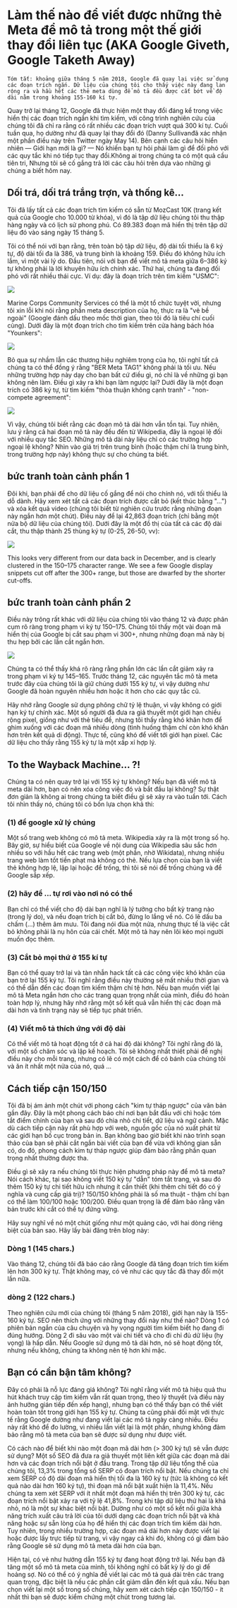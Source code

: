 # Làm thế nào để viết được những thẻ Meta để mô tả trong một thế giới thay đổi liên tục (AKA Google Giveth, Google Taketh Away)

```
Tóm tắt: khoảng giữa tháng 5 năm 2018, Google đã quay lại việc sử dụng các đoạn trích ngắn. Dữ liệu của chúng tôi cho thấy việc này đang lan rộng ra và hầu hết các thẻ meta dùng để mô tả đều được cắt bớt về độ dài nằm trong khoảng 155-160 kí tự.
```

Quay trở lại tháng 12, Google đã thực hiện một thay đổi đáng kể trong việc hiển thị các đoạn trích ngắn khi tìm kiếm, với công trình nghiên cứu của chúng tôi đã chỉ ra rằng có rất nhiều các đoạn trích vượt quá 300 kí tự. Cuối tuần qua, họ dường như đã quay lại thay đổi đó (Danny Sullivanđã xác nhận một phần điều này trên Twitter ngày May 14). Bên cạnh các câu hỏi hiển nhiên — Giới hạn mới là gì? — Nó khiến bạn tự hỏi phải làm gì để đối phó với các quy tắc khi nó tiếp tục thay đổi.Không ai trong chúng ta có một quả cầu tiên tri, Nhưng tôi sẽ cố gắng trả lời các câu hỏi trên dựa vào những gì chúng a biết hôm nay.

## Dối trá, dối trá trắng trợn, và thống kê...

Tôi đã lấy tất cả các đoạn trích tìm kiếm có sẵn từ MozCast 10K (trang kết quả của Google cho 10.000 từ khóa), vì đó là tập dữ liệu chúng tôi thu thập hàng ngày và có lịch sử phong phú. Có 89.383 đoạn mã hiển thị trên tập dữ liệu đó vào sáng ngày 15 tháng 5.

Tôi có thể nói với bạn rằng, trên toàn bộ tập dữ liệu, độ dài tối thiểu là 6 ký tự, độ dài tối đa là 386, và trung bình là khoảng 159. Điều đó không hữu ích lắm, vì một vài lý do. Đầu tiên, nói với bạn để viết mô tả meta giữa 6–386 ký tự không phải là lời khuyên hữu ích chính xác. Thứ hai, chúng ta đang đối phó với rất nhiều thái cực. Ví dụ: đây là đoạn trích trên tìm kiếm "USMC":

![](https://d1avok0lzls2w.cloudfront.net/uploads/blog/meta-desc-2018-1-4065.png)

Marine Corps Community Services có thể là một tổ chức tuyệt vời, nhưng tôi xin lỗi khi nói rằng phần meta description của họ, thực ra là "vẻ bề ngoài" (Google đánh dấu theo mốc thời gian, theo tôi đó là tiêu chí cuối cùng). Dưới đây là một đoạn trích cho tìm kiếm trên cửa hàng bách hóa "Younkers":

![](https://d1avok0lzls2w.cloudfront.net/uploads/blog/meta-desc-2018-2-4999.png)

Bỏ qua sự nhầm lẫn các thương hiệu nghiêm trọng của họ, tôi nghĩ tất cả chúng ta có thể đồng ý rằng "BER Meta TAG1" không phải là tối ưu. Nếu những trường hợp này dạy cho bạn bất cứ điều gì, nó chỉ là về những gì bạn không nên làm. Điều gì xảy ra khi bạn làm ngược lại? Dưới đây là một đoạn trích có 386 ký tự, từ tìm kiếm "thỏa thuận không cạnh tranh" - "non-compete agreement":

![](https://d1avok0lzls2w.cloudfront.net/uploads/blog/meta-desc-2018-3-12620.png)

Vì vậy, chúng tôi biết rằng các đoạn mô tả dài hơn vẫn tồn tại. Tuy nhiên, lưu ý rằng cả hai đoạn mô tả này đều đến từ Wikipedia, đây là ngoại lệ đối với nhiều quy tắc SEO. Những mô tả dài này liệu chỉ có các trường hợp ngoại lệ không? Nhìn vào giá trị trên trung bình (hoặc thậm chí là trung bình, trong trường hợp này) không thực sự cho chúng ta biết.

## bức tranh toàn cảnh phần 1

Đôi khi, bạn phải để cho dữ liệu cố gắng để nói cho chính nó, với tối thiểu là dỗ dành. Hãy xem xét tất cả các đoạn trích được cắt bỏ (kết thúc bằng "...") và xóa kết quả video (chúng tôi biết từ nghiên cứu trước rằng những đoạn này ngắn hơn một chút). Điều này để lại 42,863 đoạn trích (chỉ bằng một nửa bộ dữ liệu của chúng tôi). Dưới đây là một đồ thị của tất cả các độ dài cắt, thu thập thành 25 thùng ký tự (0-25, 26-50, vv):

![](https://d1avok0lzls2w.cloudfront.net/uploads/blog/meta-desc-2018-5-4779.png)

This looks very different from our data back in December, and is clearly clustered in the 150–175 character range. We see a few Google display snippets cut off after the 300+ range, but those are dwarfed by the shorter cut-offs.

## bức tranh toàn cảnh phần 2 

Điều này trông rất khác với dữ liệu của chúng tôi vào tháng 12 và được phân cụm rõ ràng trong phạm vi ký tự 150–175. Chúng tôi thấy một vài đoạn mã hiển thị của Google bị cắt sau phạm vi 300+, nhưng những đoạn mã này bị thu hẹp bởi các lần cắt ngắn hơn.

![](https://d1avok0lzls2w.cloudfront.net/uploads/blog/meta-desc-2018-6-4992.png)

Chúng ta có thể thấy khá rõ ràng rằng phần lớn các lần cắt giảm xảy ra trong phạm vi ký tự 145–165. Trước tháng 12, các nguyên tắc mô tả meta trước đây của chúng tôi là giữ chúng dưới 155 ký tự, vì vậy dường như Google đã hoàn nguyên nhiều hơn hoặc ít hơn cho các quy tắc cũ.

Hãy nhớ rằng Google sử dụng phông chữ tỷ lệ thuận, vì vậy không có giới hạn ký tự chính xác. Một số người đã đưa ra giả thuyết một giới hạn chiều rộng pixel, giống như với thẻ tiêu đề, nhưng tôi thấy rằng khó khăn hơn để ghim xuống với các đoạn mã nhiều dòng (tình huống thậm chí còn khó khăn hơn trên kết quả di động). Thực tế, cũng khó để viết tới giới hạn pixel. Các dữ liệu cho thấy rằng 155 ký tự là một xấp xỉ hợp lý.

## To the Wayback Machine... ?!

Chúng ta có nên quay trở lại với 155 ký tự không? Nếu bạn đã viết mô tả meta dài hơn, bạn có nên xóa công việc đó và bắt đầu lại không? Sự thật đơn giản là không ai trong chúng ta biết điều gì sẽ xảy ra vào tuần tới. Cách tôi nhìn thấy nó, chúng tôi có bốn lựa chọn khả thi:

### (1) để google xử lý chúng

Một số trang web không có mô tả meta. Wikipedia xảy ra là một trong số họ. Bây giờ, sự hiểu biết của Google về nội dung của Wikipedia sâu sắc hơn nhiều so với hầu hết các trang web (một phần, nhờ Wikidata), nhưng nhiều trang web làm tốt tiền phạt mà không có thẻ. Nếu lựa chọn của bạn là viết thẻ không hợp lệ, lặp lại hoặc để trống, thì tôi sẽ nói để trống chúng và để Google sắp xếp.

### (2) hãy để ... tự rơi vào nơi nó có thể

Bạn chỉ có thể viết cho độ dài bạn nghĩ là lý tưởng cho bất kỳ trang nào (trong lý do), và nếu đoạn trích bị cắt bỏ, đừng lo lắng về nó. Có lẽ dấu ba chấm (...) thêm âm mưu. Tôi đang nói đùa một nửa, nhưng thực tế là việc cắt bỏ không phải là nụ hôn của cái chết. Một mô tả hay nên lôi kéo mọi người muốn đọc thêm.

### (3) Cắt bỏ mọi thứ ở 155 kí tự

Bạn có thể quay trở lại và tàn nhẫn hack tất cả các công việc khó khăn của bạn trở lại 155 ký tự. Tôi nghĩ rằng điều này thường sẽ mất nhiều thời gian và có thể dẫn đến các đoạn tìm kiếm thậm chí tệ hơn. Nếu bạn muốn viết lại mô tả Meta ngắn hơn cho các trang quan trọng nhất của mình, điều đó hoàn toàn hợp lý, nhưng hãy nhớ rằng một số kết quả vẫn hiển thị các đoạn mã dài hơn và tình trạng này sẽ tiếp tục phát triển.

### (4) Viết mô tả thích ứng với độ dài

Có thể viết mô tả hoạt động tốt ở cả hai độ dài không? Tôi nghĩ rằng đó là, với một số chăm sóc và lập kế hoạch. Tôi sẽ không nhất thiết phải đề nghị điều này cho mỗi trang, nhưng có lẽ có một cách để có bánh của chúng tôi và ăn ít nhất một nửa của nó, quá ...

## Cách tiếp cận 150/150

Tôi đã bị ám ảnh một chút với phong cách "kim tự tháp ngược" của văn bản gần đây. Đây là một phong cách báo chí nơi bạn bắt đầu với chì hoặc tóm tắt điểm chính của bạn và sau đó chia nhỏ chi tiết, dữ liệu và ngữ cảnh. Mặc dù cách tiếp cận này rất phù hợp với web, nguồn gốc của nó xuất phát từ các giới hạn bố cục trong bản in. Bạn không bao giờ biết khi nào trình soạn thảo của bạn sẽ phải cắt ngắn bài viết của bạn để vừa với không gian sẵn có, do đó, phong cách kim tự tháp ngược giúp đảm bảo rằng phần quan trọng nhất thường được tha.

Điều gì sẽ xảy ra nếu chúng tôi thực hiện phương pháp này để mô tả meta? Nói cách khác, tại sao không viết 150 ký tự "dẫn" tóm tắt trang, và sau đó thêm 150 ký tự chi tiết hữu ích nhưng ít cần thiết (khi thêm chi tiết đó có ý nghĩa và cung cấp giá trị)? 150/150 không phải là số ma thuật - thậm chí bạn có thể làm 100/100 hoặc 100/200. Điều quan trọng là để đảm bảo rằng văn bản trước khi cắt có thể tự đứng vững.

Hãy suy nghĩ về nó một chút giống như một quảng cáo, với hai dòng riêng biệt của bản sao. Hãy lấy bài đăng trên blog này:

### Dòng 1 (145 chars.)

Vào tháng 12, chúng tôi đã báo cáo rằng Google đã tăng đoạn trích tìm kiếm lên hơn 300 ký tự. Thật không may, có vẻ như các quy tắc đã thay đổi một lần nữa.

### dòng 2 (122 chars.)

Theo nghiên cứu mới của chúng tôi (tháng 5 năm 2018), giới hạn này là 155-160 ký tự. SEO nên thích ứng với những thay đổi này như thế nào?
Dòng 1 có phiên bản ngắn của câu chuyện và hy vọng người tìm kiếm biết họ đang đi đúng hướng. Dòng 2 đi sâu vào một vài chi tiết và cho đi chỉ đủ dữ liệu (hy vọng) là hấp dẫn. Nếu Google sử dụng mô tả dài hơn, nó sẽ hoạt động tốt, nhưng nếu không, chúng ta không nên tệ hơn khi mặc.

## Bạn có cần bận tâm không?

Đây có phải là nỗ lực đáng giá không? Tôi nghĩ rằng viết mô tả hiệu quả thu hút khách truy cập tìm kiếm vẫn rất quan trọng, theo lý thuyết (và điều này ảnh hưởng gián tiếp đến xếp hạng), nhưng bạn có thể thấy bạn có thể viết hoàn toàn tốt trong giới hạn 155 ký tự. Chúng ta cũng phải đối mặt với thực tế rằng Google dường như đang viết lại các mô tả ngày càng nhiều. Điều này rất khó để đo lường, vì nhiều lần viết lại là một phần, nhưng không đảm bảo rằng mô tả meta của bạn sẽ được sử dụng như được viết.

Có cách nào để biết khi nào một đoạn mã dài hơn (> 300 ký tự) sẽ vẫn được sử dụng? Một số SEO đã đưa ra giả thuyết một liên kết giữa các đoạn mã dài hơn và các đoạn trích nổi bật ở đầu trang. Trong tập dữ liệu tổng thể của chúng tôi, 13,3% trong tổng số SERP có đoạn trích nổi bật. Nếu chúng ta chỉ xem SERP có độ dài đoạn mã hiển thị tối đa là 160 ký tự (tức là không có kết quả nào dài hơn 160 ký tự), thì đoạn mã nổi bật xuất hiện là 11,4%. Nếu chúng ta xem xét SERP với ít nhất một đoạn mã hiển thị trên 300 ký tự, các đoạn trích nổi bật xảy ra với tỷ lệ 41,8%. Trong khi tập dữ liệu thứ hai là khá nhỏ, nó là một sự khác biệt nổi bật. Dường như có một số kết nối giữa khả năng trích xuất câu trả lời của tôi dưới dạng các đoạn trích nổi bật và khả năng hoặc sự sẵn lòng của họ để hiển thị các đoạn trích tìm kiếm dài hơn. Tuy nhiên, trong nhiều trường hợp, các đoạn mã dài hơn này được viết lại hoặc được lấy trực tiếp từ trang, vì vậy ngay cả khi đó, không có gì đảm bảo rằng Google sẽ sử dụng mô tả meta dài hơn của bạn.

Hiện tại, có vẻ như hướng dẫn 155 ký tự đang hoạt động trở lại. Nếu bạn đã tăng một số mô tả meta của mình, tôi không nghĩ có bất kỳ lý do gì để hoảng sợ. Nó có thể có ý nghĩa để viết lại các mô tả quá dài trên các trang quan trọng, đặc biệt là nếu các phần cắt giảm dẫn đến kết quả xấu. Nếu bạn chọn viết lại một số trong số chúng, hãy xem xét cách tiếp cận 150/150 - ít nhất thì bạn sẽ được kiểm chứng một chút trong tương lai.
